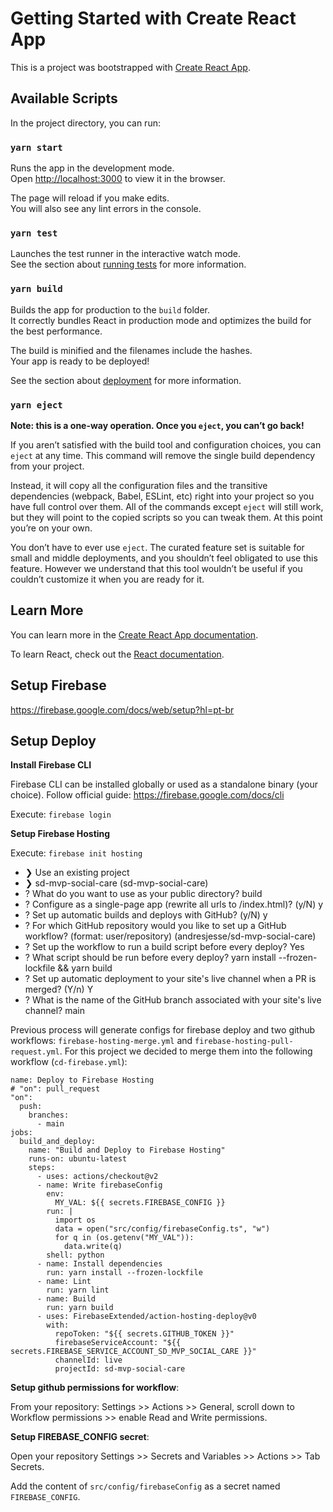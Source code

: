# Getting Started with Create React App

This is a project was bootstrapped with [Create React App](https://github.com/facebook/create-react-app).

## Available Scripts

In the project directory, you can run:

### `yarn start`

Runs the app in the development mode.\
Open [http://localhost:3000](http://localhost:3000) to view it in the browser.

The page will reload if you make edits.\
You will also see any lint errors in the console.

### `yarn test`

Launches the test runner in the interactive watch mode.\
See the section about [running tests](https://facebook.github.io/create-react-app/docs/running-tests) for more information.

### `yarn build`

Builds the app for production to the `build` folder.\
It correctly bundles React in production mode and optimizes the build for the best performance.

The build is minified and the filenames include the hashes.\
Your app is ready to be deployed!

See the section about [deployment](https://facebook.github.io/create-react-app/docs/deployment) for more information.

### `yarn eject`

**Note: this is a one-way operation. Once you `eject`, you can’t go back!**

If you aren’t satisfied with the build tool and configuration choices, you can `eject` at any time. This command will remove the single build dependency from your project.

Instead, it will copy all the configuration files and the transitive dependencies (webpack, Babel, ESLint, etc) right into your project so you have full control over them. All of the commands except `eject` will still work, but they will point to the copied scripts so you can tweak them. At this point you’re on your own.

You don’t have to ever use `eject`. The curated feature set is suitable for small and middle deployments, and you shouldn’t feel obligated to use this feature. However we understand that this tool wouldn’t be useful if you couldn’t customize it when you are ready for it.

## Learn More

You can learn more in the [Create React App documentation](https://facebook.github.io/create-react-app/docs/getting-started).

To learn React, check out the [React documentation](https://reactjs.org/).

## Setup Firebase

https://firebase.google.com/docs/web/setup?hl=pt-br

## Setup Deploy

**Install Firebase CLI**

Firebase CLI can be installed globally or used as a standalone binary (your choice). Follow official guide: https://firebase.google.com/docs/cli

Execute: `firebase login`

**Setup Firebase Hosting**

Execute: `firebase init hosting`

- ❯ Use an existing project
- ❯ sd-mvp-social-care (sd-mvp-social-care)
- ? What do you want to use as your public directory? build
- ? Configure as a single-page app (rewrite all urls to /index.html)? (y/N) y
- ? Set up automatic builds and deploys with GitHub? (y/N) y
- ? For which GitHub repository would you like to set up a GitHub workflow? (format:
  user/repository) (andresjesse/sd-mvp-social-care)
- ? Set up the workflow to run a build script before every deploy? Yes
- ? What script should be run before every deploy? yarn install --frozen-lockfile && yarn build
- ? Set up automatic deployment to your site's live channel when a PR is merged? (Y/n) Y
- ? What is the name of the GitHub branch associated with your site's live channel? main

Previous process will generate configs for firebase deploy and two github workflows: `firebase-hosting-merge.yml` and `firebase-hosting-pull-request.yml`. For this project we decided to merge them into the following workflow (`cd-firebase.yml`):

```
name: Deploy to Firebase Hosting
# "on": pull_request
"on":
  push:
    branches:
      - main
jobs:
  build_and_deploy:
    name: "Build and Deploy to Firebase Hosting"
    runs-on: ubuntu-latest
    steps:
      - uses: actions/checkout@v2
      - name: Write firebaseConfig
        env:
          MY_VAL: ${{ secrets.FIREBASE_CONFIG }}
        run: |
          import os
          data = open("src/config/firebaseConfig.ts", "w")
          for q in (os.getenv("MY_VAL")):
            data.write(q)
        shell: python
      - name: Install dependencies
        run: yarn install --frozen-lockfile
      - name: Lint
        run: yarn lint
      - name: Build
        run: yarn build
      - uses: FirebaseExtended/action-hosting-deploy@v0
        with:
          repoToken: "${{ secrets.GITHUB_TOKEN }}"
          firebaseServiceAccount: "${{ secrets.FIREBASE_SERVICE_ACCOUNT_SD_MVP_SOCIAL_CARE }}"
          channelId: live
          projectId: sd-mvp-social-care
```

**Setup github permissions for workflow**:

From your repository: Settings >> Actions >> General, scroll down to Workflow permissions >> enable Read and Write permissions.

**Setup FIREBASE_CONFIG secret**:

Open your repository Settings >> Secrets and Variables >> Actions >> Tab Secrets.

Add the content of `src/config/firebaseConfig` as a secret named `FIREBASE_CONFIG`.
